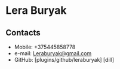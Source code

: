 # Lera Buryak

## Contacts
  - Mobile: +375445858778
  - e-mail: Leraburyak@gmail.com 
  - GitHub: [plugins/github/leraburyak] [dill]
